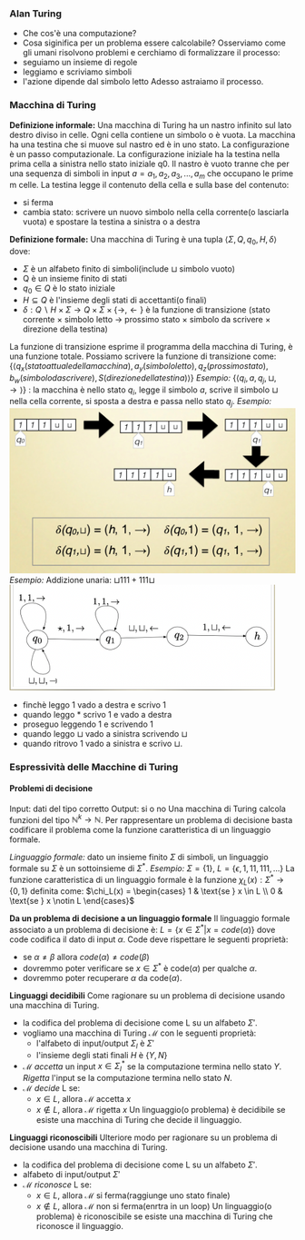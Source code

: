 ### Alan Turing
- Che cos'è una computazione?
- Cosa siginifica per un problema essere calcolabile?
Osserviamo come gli umani risolvono problemi e cerchiamo di formalizzare il processo:
- seguiamo un insieme di regole
- leggiamo e scriviamo simboli
- l'azione dipende dal simbolo letto
Adesso astraiamo il processo.

### Macchina di Turing
**Definizione informale:** 
Una macchina di Turing ha un nastro infinito sul lato destro diviso in celle.
Ogni cella contiene un simbolo o è vuota.
La macchina ha una testina che si muove sul nastro ed è in uno stato.
La configurazione è un passo computazionale.
La configurazione iniziale ha la testina nella prima cella a sinistra nello stato iniziale q0. Il nastro è vuoto tranne che per una sequenza di simboli in input $a = a_1, a_2, a_3, ..., a_m$ che occupano le prime m celle.
La testina legge il contenuto della cella e sulla base del contenuto:
- si ferma
- cambia stato: scrivere un nuovo simbolo nella cella corrente(o lasciarla vuota) e spostare la testina a sinistra o a destra

**Definizione formale:**
Una macchina di Turing è una tupla $\langle \Sigma, Q, q_0, H, \delta \rangle$ dove:
- $\Sigma$ è un alfabeto finito di simboli(include $\sqcup$ simbolo vuoto)
- Q è un insieme finito di stati
- $q_0 \in Q$ è lo stato iniziale
- $H \subseteq Q$ è l'insieme degli stati di accettanti(o finali)
- $\delta: Q \backslash H \times \Sigma \rightarrow Q \times \Sigma \times \{\rightarrow, \leftarrow \}$ è la funzione di transizione (stato corrente $\times$ simbolo letto $\rightarrow$ prossimo stato $\times$ simbolo da scrivere $\times$ direzione della testina)

La funzione di transizione esprime il programma della macchina di Turing, è una funzione totale.
Possiamo scrivere la funzione di transizione come:
$\{\langle q_x(stato attuale della macchina), a_y(simbolo letto), q_z(prossimo stato), b_w(simbolo da scrivere), S(direzione della testina) \rangle\}$
*Esempio:* 
 $\{\langle q_i, a, q_j, \sqcup, \rightarrow \rangle\}$ : la macchina è nello stato $q_i$, legge il simbolo $a$, scrive il simbolo $\sqcup$ nella cella corrente, si sposta a destra e passa nello stato $q_j$.
*Esempio:* 
![Esempio](image.png)
*Esempio:*
Addizione unaria: $\sqcup 1 1 1 + 1 1 1 \sqcup$
![Esempio_1](image-1.png)
- finchè leggo 1 vado a destra e scrivo 1 
- quando leggo * scrivo 1 e vado a destra
- proseguo leggendo 1 e scrivendo 1
- quando leggo $\sqcup$ vado a sinistra scrivendo $\sqcup$ 
- quando ritrovo 1 vado a sinistra e scrivo $\sqcup$. 

### Espressività delle Macchine di Turing
#### Problemi di decisione
Input: dati del tipo corretto
Output: si o no
Una macchina di Turing calcola funzioni del tipo $\mathbb{N}^k \rightarrow \mathbb{N}$.
Per rappresentare un problema di decisione basta codificare il problema come la funzione caratteristica di un linguaggio formale.

*Linguaggio formale:* dato un insieme finito $\Sigma$ di simboli, un linguaggio formale su $\Sigma$ è un sottoinsieme di $\Sigma^*$.
*Esempio:* $\Sigma = \{1\}$, $L = \{\epsilon, 1, 11, 111, ...\}$
La funzione caratteristica di un linguaggio formale è la funzione $\chi_L(x): \Sigma^* \rightarrow \{0, 1\}$ definita come:
$\chi_L(x) = \begin{cases} 1 & \text{se } x \in L \\ 0 & \text{se } x \notin L \end{cases}$

**Da un problema di decisione a un linguaggio formale**
Il linguaggio formale associato a un problema di decisione è: $L = \{x \in \Sigma^* | x = code(\alpha)\}$ dove code codifica il dato di input $\alpha$.
Code deve rispettare le seguenti proprietà:
- se $\alpha \neq \beta$ allora $code(\alpha) \neq code(\beta)$
- dovremmo poter verificare se $x \in \Sigma^*$ è code($\alpha$) per qualche $\alpha$.
- dovremmo poter recuperare $\alpha$ da code($\alpha$).

**Linguaggi decidibili**
Come ragionare su un problema di decisione usando una macchina di Turing.
- la codifica del problema di decisione come L su un alfabeto $\Sigma'$.
- vogliamo una macchina di Turing $\mathcal{M}$ con le seguenti proprietà:
    - l'alfabeto di input/output $\Sigma_{l}$ è $\Sigma'$
    - l'insieme degli stati finali $H$ è $\{Y, N\}$
- $\mathcal{M}$ *accetta* un input $x \in \Sigma_{l}^*$ se la computazione termina nello stato $Y$. *Rigetta* l'input se la computazione termina nello stato $N$.
- $\mathcal{M}$ *decide* L se:
    - $x \in L$, allora $\mathcal{M}$ accetta $x$
    - $x \notin L$, allora $\mathcal{M}$ rigetta $x$
Un linguaggio(o problema) è decidibile se esiste una macchina di Turing che decide il linguaggio.

**Linguaggi riconoscibili**
Ulteriore modo per ragionare su un problema di decisione usando una macchina di Turing.
- la codifica del problema di decisione come L su un alfabeto $\Sigma'$.
- alfabeto di input/output $\Sigma'$
- $\mathcal{M}$ *riconosce* L se:
    - $x \in L$, allora $\mathcal{M}$ si ferma(raggiunge uno stato finale)
    - $x \notin L$, allora $\mathcal{M}$ non si ferma(enrtra in un loop)
Un linguaggio(o problema) è riconoscibile se esiste una macchina di Turing che riconosce il linguaggio.